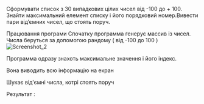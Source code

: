 Сформувати список з 30 випадкових цілих чисел від -100 до + 100. Знайти максимальний елемент списку і його порядковий номер.Вивести пари від’ємних чисел, що стоять поруч.

Працювання програми
Спочатку программа генерує массив із чисел. Числа беруться за допомогою рандому ( від -100 до 100 )
![Screenshot_2](https://user-images.githubusercontent.com/86964297/124480756-4534c180-ddb0-11eb-8ecb-ccb0bf18cb84.png)

Программа одразу знахоть максимальне значення і його індекс.


Вона виводить всю інформацію на екран



Шукає від'ємні числа, котрі стоять поруч


Результат :



